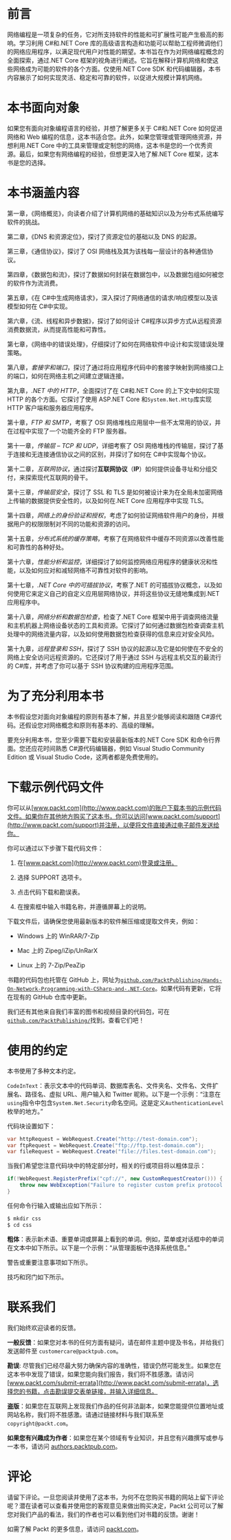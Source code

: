 # 前言

网络编程是一项复杂的任务，它对所支持软件的性能和可扩展性可能产生极高的影响。学习利用 C#和.NET Core 库的高级语言构造和功能可以帮助工程师微调他们的网络应用程序，以满足现代用户对性能的期望。本书旨在作为对网络编程概念的全面探索，通过.NET Core 框架的视角进行阐述。它旨在解释计算机网络和使这些网络成为可能的软件的各个方面。仅使用.NET Core SDK 和代码编辑器，本书内容展示了如何实现灵活、稳定和可靠的软件，以促进大规模计算机网络。

# 本书面向对象

如果您有面向对象编程语言的经验，并想了解更多关于 C#和.NET Core 如何促进网络和 Web 编程的信息，这本书适合您。此外，如果您管理或管理网络资源，并想利用.NET Core 中的工具来管理或定制您的网络，这本书是您的一个优秀资源。最后，如果您有网络编程的经验，但想更深入地了解.NET Core 框架，这本书是您的选择。

# 本书涵盖内容

第一章，《网络概览》，向读者介绍了计算机网络的基础知识以及为分布式系统编写软件的挑战。

第二章，《DNS 和资源定位》，探讨了资源定位的基础以及 DNS 的起源。

第三章，《通信协议》，探讨了 OSI 网络栈及其为该栈每一层设计的各种通信协议。

第四章，《数据包和流》，探讨了数据如何封装在数据包中，以及数据包组如何被您的软件作为流消费。

第五章，《在 C#中生成网络请求》，深入探讨了网络通信的请求/响应模型以及该模型如何在 C#中实现。

第六章，《流、线程和异步数据》，探讨了如何设计 C#程序以异步方式从远程资源消费数据流，从而提高性能和可靠性。

第七章，《网络中的错误处理》，仔细探讨了如何在网络软件中设计和实现错误处理策略。

第八章，*套接字和端口*，探讨了通过将应用程序代码中的套接字映射到网络接口上的端口，如何在网络主机之间建立逻辑连接。

第九章，*.NET 中的 HTTP*，全面探讨了在 C#和.NET Core 的上下文中如何实现 HTTP 的各个方面。它探讨了使用 ASP.NET Core 和`System.Net.Http`库实现 HTTP 客户端和服务器应用程序。

第十章，*FTP 和 SMTP*，考察了 OSI 网络堆栈应用层中一些不太常用的协议，并在过程中实现了一个功能齐全的 FTP 服务器。

第十一章，*传输层 – TCP 和 UDP*，详细考察了 OSI 网络堆栈的传输层，探讨了基于连接和无连接通信协议之间的区别，并探讨了如何在 C#中实现每个协议。

第十二章，*互联网协议*，通过探讨**互联网协议**（**IP**）如何提供设备寻址和分组交付，来探索现代互联网的骨干。

第十三章，*传输层安全*，探讨了 SSL 和 TLS 是如何被设计来为在全局未加密网络上传输的数据提供安全性的，以及如何在.NET Core 应用程序中实现 TLS。

第十四章，*网络上的身份验证和授权*，考虑了如何验证网络软件用户的身份，并根据用户的权限限制对不同的功能和资源的访问。

第十五章，*分布式系统的缓存策略*，考察了在网络软件中缓存不同资源以改善性能和可靠性的各种好处。

第十六章，*性能分析和监控*，详细探讨了如何监控网络应用程序的健康状况和性能，以及如何应对和减轻网络不可靠性对软件的影响。

第十七章，*.NET Core 中的可插拔协议*，考察了.NET 的可插拔协议概念，以及如何使用它来定义自己的自定义应用层网络协议，并将这些协议无缝地集成到.NET 应用程序中。

第十八章，*网络分析和数据包检查*，检查了.NET Core 框架中用于调查网络流量和主机机器上网络设备状态的工具和资源。它探讨了如何通过数据包检查调查主机处理中的网络流量内容，以及如何使用数据包检查获得的信息来应对安全风险。

第十九章，*远程登录和 SSH*，探讨了 SSH 协议的起源以及它是如何使在不安全的网络上安全访问远程资源的。它还探讨了用于通过 SSH 与远程主机交互的最流行的 C#库，并考虑了你可以基于 SSH 协议构建的应用程序范围。

# 为了充分利用本书

本书假设您对面向对象编程的原则有基本了解，并且至少能够阅读和跟随 C#源代码。还假设您对网络概念和原则有基本的、高级的理解。

要充分利用本书，您至少需要下载和安装最新版本的.NET Core SDK 和命令行界面。您还应花时间熟悉 C#源代码编辑器，例如 Visual Studio Community Edition 或 Visual Studio Code，这两者都是免费使用的。

# 下载示例代码文件

你可以从[www.packt.com](http://www.packt.com)的账户下载本书的示例代码文件。如果你在其他地方购买了这本书，你可以访问[www.packt.com/support](http://www.packt.com/support)并注册，以便将文件直接通过电子邮件发送给你。

你可以通过以下步骤下载代码文件：

1.  在[www.packt.com](http://www.packt.com)登录或注册。

1.  选择 SUPPORT 选项卡。

1.  点击代码下载和勘误表。

1.  在搜索框中输入书籍名称，并遵循屏幕上的说明。

下载文件后，请确保您使用最新版本的软件解压缩或提取文件夹，例如：

+   Windows 上的 WinRAR/7-Zip

+   Mac 上的 Zipeg/iZip/UnRarX

+   Linux 上的 7-Zip/PeaZip

书籍的代码包也托管在 GitHub 上，网址为[`github.com/PacktPublishing/Hands-On-Network-Programming-with-CSharp-and-.NET-Core`](https://github.com/PacktPublishing/Hands-On-Network-Programming-with-CSharp-and-.NET-Core)。如果代码有更新，它将在现有的 GitHub 仓库中更新。

我们还有其他来自我们丰富的图书和视频目录的代码包，可在[`github.com/PacktPublishing/`](https://github.com/PacktPublishing/)找到。查看它们吧！

# 使用的约定

本书使用了多种文本约定。

`CodeInText`：表示文本中的代码单词、数据库表名、文件夹名、文件名、文件扩展名、路径名、虚拟 URL、用户输入和 Twitter 昵称。以下是一个示例：“注意在`using`指令中包含`System.Net.Security`命名空间。这是定义`AuthenticationLevel`枚举的地方。”

代码块设置如下：

```cs
var httpRequest = WebRequest.Create("http://test-domain.com");
var ftpRequest = WebRequest.Create("ftp://ftp.test-domain.com");
var fileRequest = WebRequest.Create("file://files.test-domain.com");
```

当我们希望您注意代码块中的特定部分时，相关的行或项目将以粗体显示：

```cs
if(!WebRequest.RegisterPrefix("cpf://", new CustomRequestCreator())) {
    throw new WebException("Failure to register custom prefix protocol handler.");
}
```

任何命令行输入或输出应如下所示：

```cs
$ mkdir css
$ cd css
```

**粗体**：表示新术语、重要单词或屏幕上看到的单词。例如，菜单或对话框中的单词在文本中如下所示。以下是一个示例：“从管理面板中选择系统信息。”

警告或重要注意事项如下所示。

技巧和窍门如下所示。

# 联系我们

我们始终欢迎读者的反馈。

**一般反馈**：如果您对本书的任何方面有疑问，请在邮件主题中提及书名，并给我们发送邮件至 `customercare@packtpub.com`。

**勘误**: 尽管我们已经尽最大努力确保内容的准确性，错误仍然可能发生。如果您在这本书中发现了错误，如果您能向我们报告，我们将不胜感激。请访问 [www.packt.com/submit-errata](http://www.packt.com/submit-errata)，选择您的书籍，点击勘误提交表单链接，并输入详细信息。

**盗版**：如果您在互联网上发现我们作品的任何非法副本，如果您能提供位置地址或网站名称，我们将不胜感激。请通过链接材料与我们联系至 `copyright@packt.com`。

**如果您有兴趣成为作者**：如果您在某个领域有专业知识，并且您有兴趣撰写或参与一本书，请访问 [authors.packtpub.com](http://authors.packtpub.com/)。

# 评论

请留下评论。一旦您阅读并使用了这本书，为何不在您购买书籍的网站上留下评论呢？潜在读者可以查看并使用您的客观意见来做出购买决定，Packt 公司可以了解您对我们产品的看法，我们的作者也可以看到他们对书籍的反馈。谢谢！

如需了解 Packt 的更多信息，请访问 [packt.com](http://www.packt.com/)。
